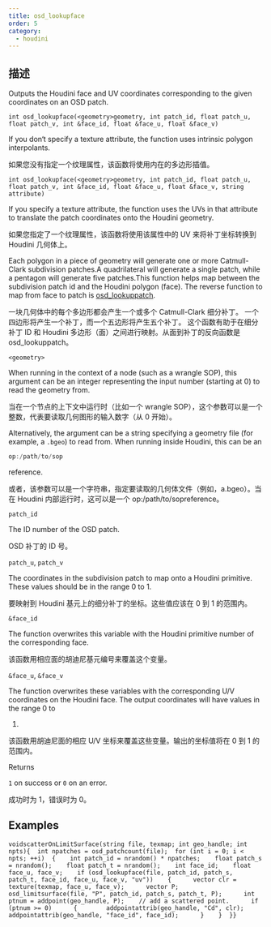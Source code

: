```yaml
---
title: osd_lookupface
order: 5
category:
  - houdini
---
```

    
## 描述

Outputs the Houdini face and UV coordinates corresponding to the given
coordinates on an OSD patch.

`int osd_lookupface(<geometry>geometry, int patch_id, float patch_u, float patch_v, int &face_id, float &face_u, float &face_v)`

If you don‘t specify a texture attribute, the function uses intrinsic
polygon interpolants.

如果您没有指定一个纹理属性，该函数将使用内在的多边形插值。

`int osd_lookupface(<geometry>geometry, int patch_id, float patch_u, float patch_v, int &face_id, float &face_u, float &face_v, string attribute)`

If you specify a texture attribute, the function uses the UVs in that
attribute to translate the patch coordinates onto the Houdini geometry.

如果您指定了一个纹理属性，该函数将使用该属性中的 UV 来将补丁坐标转换到 Houdini 几何体上。

Each polygon in a piece of geometry will generate one or more Catmull-Clark
subdivision patches.A quadrilateral will generate a single patch, while a
pentagon will generate five patches.This function helps map between the
subdivision patch id and the Houdini polygon (face). The reverse function to
map from face to patch is [osd_lookuppatch](osd_lookuppatch.html "Outputs the
OSD patch and UV coordinates corresponding to the given coordinates on a
Houdini polygon face.").

一块几何体中的每个多边形都会产生一个或多个 Catmull-Clark 细分补丁。 一个四边形将产生一个补丁，而一个五边形将产生五个补丁。
这个函数有助于在细分补丁 ID 和 Houdini 多边形（面）之间进行映射。从面到补丁的反向函数是 osd_lookuppatch。

`<geometry>`

When running in the context of a node (such as a wrangle SOP), this argument
can be an integer representing the input number (starting at 0) to read the
geometry from.

当在一个节点的上下文中运行时（比如一个 wrangle SOP），这个参数可以是一个整数，代表要读取几何图形的输入数字（从 0 开始）。

Alternatively, the argument can be a string specifying a geometry file (for
example, a `.bgeo`) to read from. When running inside Houdini, this can be an

```c
op:/path/to/sop
```

reference.

或者，该参数可以是一个字符串，指定要读取的几何体文件（例如，a.bgeo）。当在 Houdini 内部运行时，这可以是一个 op:/path/to/sopreference。

`patch_id`

The ID number of the OSD patch.

OSD 补丁的 ID 号。

`patch_u`, `patch_v`

The coordinates in the subdivision patch to map onto a Houdini primitive.
These values should be in the range 0 to 1.

要映射到 Houdini 基元上的细分补丁的坐标。这些值应该在 0 到 1 的范围内。

`&face_id`

The function overwrites this variable with the Houdini primitive number of the
corresponding face.

该函数用相应面的胡迪尼基元编号来覆盖这个变量。

`&face_u`, `&face_v`

The function overwrites these variables with the corresponding U/V coordinates
on the Houdini face. The output coordinates will have values in the range 0 to

1.

该函数用胡迪尼面的相应 U/V 坐标来覆盖这些变量。输出的坐标值将在 0 到 1 的范围内。

Returns

`1` on success or `0` on an error.

成功时为 1，错误时为 0。

## Examples

    voidscatterOnLimitSurface(string file, texmap; int geo_handle; int npts){  int npatches = osd_patchcount(file);  for (int i = 0; i < npts; ++i)  {    int patch_id = nrandom() * npatches;    float patch_s = nrandom();    float patch_t = nrandom();    int face_id;    float face_u, face_v;    if (osd_lookupface(file, patch_id, patch_s, patch_t, face_id, face_u, face_v, "uv"))    {      vector clr = texture(texmap, face_u, face_v);      vector P;      osd_limitsurface(file, "P", patch_id, patch_s, patch_t, P);      int ptnum = addpoint(geo_handle, P);    // add a scattered point.      if (ptnum >= 0)      {        addpointattrib(geo_handle, "Cd", clr);        addpointattrib(geo_handle, "face_id", face_id);      }    }  }}
